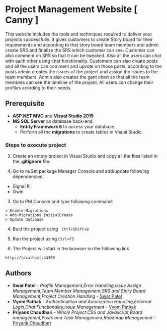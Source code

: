 # Project Management Website [ Canny ]

This website includes the tools and techniques required to deliver your projects successfully. It gives customers to create Story
board for their requirements and according to that story board team members and admin create SRS and finalize the SRS which customer can see. Customer can also comment on SRS so that it can be tweaked. Also all the users can chat with each other using chat functionality. Customers can also create posts and all the users can comment and upvote on those posts. according to the posts admin creates the issues of the project and assign the issues to the team members. Admin also creates the gant chart so that all the team members can see the timeline of the project. All users can change their profiles acording to their needs.

## Prerequisite

* **ASP.NET MVC** and **Visual Studio 2015**
* **MS SQL Server** as database back-end.
  * **Entity Framework 6** to access your database.
  * Perform all the **migrations** to create tables in Visual Studio.

### Steps to execute project

3. Create an empty project in Visual Studio and copy all the files listed in the **.gitignore** file.

2. Go to nuGet package Manager Console and add/update following dependencies :
 * Signal R
 * Owin

3. Go to PM Console and type following command:

```
> Enable-Migrations
> Add-Migrations InitialCreate
> Update Database
```

4. Buid the project using ``` Ctrl+Shift+B```

5. Run the project using ```Ctrl+F5```

6. The Project will start in the browser on the following link
```
http://localhost:44300
```

## Authors

* **Swar Patel** - 
    *Profile Management,Error Handling,Issue Assign Management,Team Member Management,SRS and Story Board Management,Project Creation Handling* - [Swar Patel](https://github.com/swarpatel23)
* **Vyom Pathak** - 
    *Authenticaltion and Autorization Handling,External Login,Chat Functionality,Issue Management* - [Vyom Pathak](https://github.com/01-vyom)
* **Priyank Chaudhari** - 
    *Whole Project CSS and Javascript,Board management,Posts and Task Management,Roadmap Management* - [Priyank Chaudhari](https://github.com/pc810)
